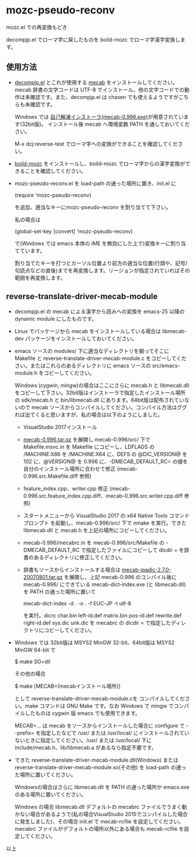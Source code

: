 # mozc-pseudo-reconv

mozc.el での再変換もどき

decompjp.el でローマ字に戻したものを boild-mozc でローマ字漢字変換します。

## 使用方法
* [decompjp.el](https://gist.github.com/kiwanami/1601147) とこれが使用する [mecab](http://taku910.github.io/mecab/) をインストールしてください。mecab 辞書の文字コードは UTF-8 でインストール。他の文字コードでの動作は未確認です。また、decompjp.el は chasen でも使えるようですがこちらも未確認です。

  Windows では [自己解凍インストーラ(mecab-0.996.exe)](https://drive.google.com/uc?export=download&id=0B4y35FiV1wh7WElGUGt6ejlpVXc)が用意されています(32bit版)。
  インストール後 mecab へ環境変数 PATH を通しておいてください。

  M-x dcj:reverse-test でローマ字への変換ができることを確認してください。

* [boild-mozc](https://github.com/tadanagao/boiled-mozc) をインストールし、boild-mozc でローマ字からの漢字変換ができることを確認してください。

* mozc-pseudo-reconv.el を load-path の通った場所に置き、init.el に

    (require 'mozc-pseudo-reconv)

  を追加、適当なキーにmozc-pseudo-reconv を割り当てて下さい。

  私の場合は

  (global-set-key [convert] 'mozc-pseudo-reconv)

  で(Windows では emacs 本体の IME を無効にした上で)変換キーに割り当てています。

  割り当てたキーを打つとカーソル位置より前方の適当な位置(行頭や、記号/句読点などの直後)までを再変換します。リージョンが指定されていればその範囲を再変換します。

## reverse-translate-driver-mecab-module
* decompjp.el の mecab による漢字から読みへの変換を emacs-25 以降の dynamic module にしたものです。

* Linux でパッケージから mecab をインストールしている場合は libmecab-dev パッケージをインストールしておいてください。

* emacs ソースの modules/ 下に適当なディレクトリを掘ってそこに Makefile と reverse-translate-driver-mecab-module.c をコピーしてください。またはこれらのあるディレクトリに emacs ソースの src/emacs-module.h をコピーしてください。

    Windows (cygwin, mingw)の場合はここにさらに mecab.h と libmecab.dll をコピーして下さい。32bit版はインストーラで指定したインストール場所の sdk/mecab.h と bin/libmecab.dll にあります。64bit版は配布されていないので mecab ソースからコンパイルしてください。コンパイル方法はググれば出てくると思いますが、私の場合は以下のようにしました。

  - VisualStudio 2017インストール

  - [mecab-0.996.tar.gz](https://drive.google.com/uc?export=download&id=0B4y35FiV1wh7cENtOXlicTFaRUE) を展開し mecab-0.996/src/ 下で Makefile.msvc.in を Makefile にコピーし、LDFLAGS の /MACHINE:X86 を /MACHINE:X64 に、DEFS の @DIC\_VERSION@ を 102 に、@VERSION@ を 0.996 に、-DMECAB\_DEFAULT\_RC= の値を自分のインストール場所に合わせて修正 (mecab-0.996.src.Makefile.diff 参照)

  - feature\_index.cpp、writer.cpp 修正 (mecab-0.996.src.feature_index.cpp.diff、mecab-0.996.src.writer.cpp.diff 参照)

  - スタートメニューから VisualStudio 2017 の x64 Native Tools コマンドプロンプト を起動し、mecab-0.996/src/ 下で nmake を実行。できた libmecab.dll と mecab.h を上記の場所にコピーしてください。

  - mecab-0.996/mecabrc.in を mecab-0.996/src/Makefile の -DMECAB\_DEFAULT\_RC で指定したファイルにコピーして dicdir = を辞書のあるディレクトリに修正してください。

  - 辞書もソースからインストールする場合は [mecab-ipadic-2.7.0-20070801.tar.gz](https://drive.google.com/uc?export=download&id=0B4y35FiV1wh7MWVlSDBCSXZMTXM) を展開し、上記 mecab-0.996 のコンパイル後に mecab-0.996/ にできている mecab-dict-index.exe (と libmecab.dll) を PATH の通った場所に置いて

    mecab-dict-index -d . -o . -f EUC-JP -t utf-8

    を実行。dicrc char.bin left-id.def matrix.bin pos-id.def rewrite.def right-id.def sys.dic unk.dic を mecabrc の dicdir = で指定したディレクトリにコピーしてください。

* Windows では 32bit版は MSYS2 MinGW 32-bit、64bit版は MSYS2 MinGW 64-bit で

    $ make SO=dll

    その他の場合

    $ make [MECAB=(mecabインストール場所)]

    として reverse-translate-driver-mecab-module.cを コンパイルしてください。make コマンドは GNU Make です。なお Windows で mingw でコンパイルしたものは cygwin 版 emacs でも使用できます。

    MECAB=... は mecab をソースからインストールした場合に configure で --prefix= を指定したなどで /usr/ または /usr/local/ にインストールされていないときに指定してください。/usr/ または /usr/local/ 下に include/mecab.h、lib/libmecab.a があるなら指定不要です。

* できた reverse-translate-driver-mecab-module.dll(Windows) または reverse-translate-driver-mecab-module.so(その他) を load-path の通った場所に置いてください。

    Windowsの場合はさらに libmecab.dll を PATH の通った場所か emacs.exe のある場所に置いてください。

    Windows の場合 libmecab.dll デフォルトの mecabrc ファイルでうまく動かない場合があるようで(私の場合VisualStudio 2015でコンパイルした場合に発生しました)、その場合 init.el で mecab-rcfile を設定してください。
mecabrc ファイルがデフォルトの場所以外にある場合も mecab-rcfile を設定してください。

以上